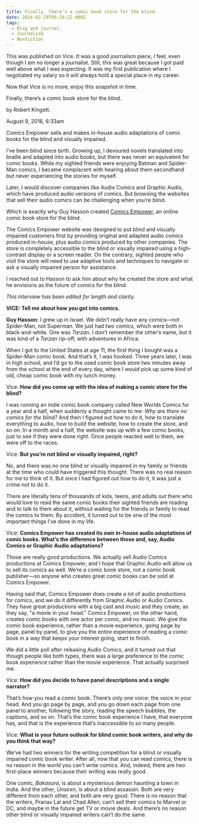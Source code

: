 ```yaml
---
title: Finally, there’s a comic book store for the blind.
date: 2024-02-29T08:19:22.000Z
tags:
  - Blog and journal.
  - Journalism
  - Nonfiction
---
```


This was published on Vice. It was a good journalism piece, I feel, even though I am no longer a journalist. Still, this was great because I got paid well above what I was expecting. It was my first publication where I negotiated my salary so it will always hold a special place in my career.

Now that Vice is no more, enjoy this snapshot in time.

Finally, there’s a comic book store for the blind.

by Robert Kingett.

August 9, 2016, 6:33am

Comics Empower sells and makes in-house audio adaptations of comic books for the blind and visually impaired.

I’ve been blind since birth. Growing up, I devoured novels translated into braille and adapted into audio books, but there was never an equivalent for comic books. While my sighted friends were enjoying Batman and Spider-Man comics, I became complacent with hearing about them secondhand but never experiencing the stories for myself.

Later, I would discover companies like Audio Comics and Graphic Audio, which have produced audio versions of comics. But browsing the websites that sell their audio comics can be challenging when you’re blind.

Which is exactly why Guy Hasson created [Comics Empower,](http://comicsempower.com/) an online comic book store for the blind.

The Comics Empower website was designed to put blind and visually impaired customers first by providing original and adapted audio comics produced in-house, plus audio comics produced by other companies. The store is completely accessible to the blind or visually impaired using a high-contrast display or a screen reader. On the contrary, sighted people who visit the store will need to use adaptive tools and techniques to navigate or ask a visually impaired person for assistance.

I reached out to Hasson to ask him about why he created the store and what he envisions as the future of comics for the blind.

_This interview has been edited for length and clarity._

**VICE: Tell me about how you got into comics.**

**Guy Hasson:** I grew up in Israel. We didn’t really have any comics—not Spider-Man, not Superman. We just had two comics, which were both in black-and-white. One was _Tarzan_. I don’t remember the other’s name, but it was kind of a _Tarzan_ rip-off, with adventures in Africa.

When I got to the United States at age 11, the first thing I bought was a Spider-Man comic book. And that’s it, I was hooked. Three years later, I was in high school, and I’d go to the used comic book store two minutes away from the school at the end of every day, where I would pick up some kind of old, cheap comic book with my lunch money.

Vice: **How did you come up with the idea of making a comic store for the blind?**

I was running an indie comic book company called New Worlds Comics for a year and a half, when suddenly a thought came to me: _Why are there no comics for the blind?_ And then I figured out how to do it, how to translate everything to audio, how to build the website, how to create the store, and so on. In a month and a half, the website was up with a few comic books, just to see if they were done right. Once people reacted well to them, we were off to the races.

Vice: **But you’re not blind or visually impaired, right?**

No, and there was no one blind or visually impaired in my family or friends at the time who could have triggered this thought. There was no real reason for me to think of it. But once I had figured out how to do it, it was just a crime not to do it.

There are literally tens of thousands of kids, teens, and adults out there who would love to read the same comic books their sighted friends are reading and to talk to them about it, without waiting for the friends or family to read the comics to them. By accident, it turned out to be one of the most important things I’ve done in my life.

Vice: **Comics Empower has created its own in-house audio adaptations of comic books. What’s the difference between those and, say, Audio Comics or Graphic Audio adaptations?**

Those are really good productions. We actually sell Audio Comics productions at Comics Empower, and I hope that Graphic Audio will allow us to sell its comics as well. We’re a comic book store, not a comic book publisher—so anyone who creates great comic books can be sold at Comics Empower.

Having said that, Comics Empower does create a lot of audio productions for comics, and we do it differently from Graphic Audio or Audio Comics. They have great productions with a big cast and music and they create, as they say, "a movie in your head." Comics Empower, on the other hand, creates comic books with one actor per comic, and no music. We give the comic book experience, rather than a movie experience, going page by page, panel by panel, to give you the entire experience of reading a comic book in a way that keeps your interest going, start to finish.

We did a little poll after releasing Audio Comics, and it turned out that though people like both types, there was a large preference to the comic book experience rather than the movie experience. That actually surprised me.

Vice: **How did you decide to have panel descriptions and a single narrator?**

That’s how you read a comic book. There’s only one voice: the voice in your head. And you go page by page, and you go down each page from one panel to another, following the story, reading the speech bubbles, the captions, and so on. That’s the comic book experience I have, that everyone has, and that is the experience that’s inaccessible to so many people.

Vice: **What is your future outlook for blind comic book writers, and why do you think that way?**

We’ve had two winners for the writing competition for a blind or visually impaired comic book writer. After all, now that you can read comics, there is no reason in the world you can’t write comics. And, indeed, there are two first-place winners because their writing was really good.

One comic, _Bakasura_, is about a mysterious demon haunting a town in India. And the other, _Unseen_, is about a blind assassin. Both are very different from each other, and both are very good. There is no reason that the writers, Pranav Lal and Chad Allen, can’t sell their comics to Marvel or DC, and maybe in the future get TV or movie deals. And there’s no reason other blind or visually impaired writers can’t do the same.
